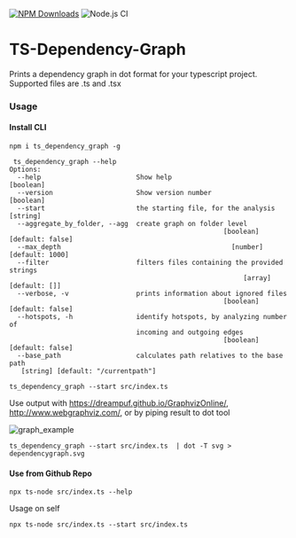 [![NPM Downloads](https://img.shields.io/npm/dm/ts_dependency_graph.svg?style=flat)](https://npmjs.org/package/ts_dependency_graph)
![Node.js CI](https://github.com/PSeitz/ts-dependency-graph/workflows/Node.js%20CI/badge.svg)


# TS-Dependency-Graph

Prints a dependency graph in dot format for your typescript project. Supported files are .ts and .tsx

### Usage

#### Install CLI

`npm i ts_dependency_graph -g`

```
 ts_dependency_graph --help
Options:
  --help                        Show help                              [boolean]
  --version                     Show version number                    [boolean]
  --start                       the starting file, for the analysis     [string]
  --aggregate_by_folder, --agg  create graph on folder level
                                                      [boolean] [default: false]
  --max_depth                                           [number] [default: 1000]
  --filter                      filters files containing the provided strings
                                                           [array] [default: []]
  --verbose, -v                 prints information about ignored files
                                                      [boolean] [default: false]
  --hotspots, -h                identify hotspots, by analyzing number of
                                incoming and outgoing edges
                                                      [boolean] [default: false]
  --base_path                   calculates path relatives to the base path
   [string] [default: "/currentpath"]
```

`ts_dependency_graph --start src/index.ts`

Use output with https://dreampuf.github.io/GraphvizOnline/, http://www.webgraphviz.com/, or by piping result to dot tool

![graph_example](https://raw.githubusercontent.com/PSeitz/ts-dependency-graph/master/example.png)

```
ts_dependency_graph --start src/index.ts  | dot -T svg > dependencygraph.svg
```

#### Use from Github Repo

`npx ts-node src/index.ts --help`

Usage on self

```
npx ts-node src/index.ts --start src/index.ts
```
